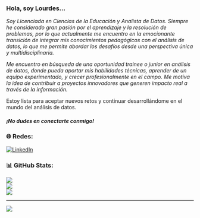 ### Hola, soy Lourdes... ###

_Soy Licenciada en Ciencias de la Educación y Analista de Datos. Siempre he considerado gran pasión por el aprendizaje y la resolución de problemas, por lo que actualmente me encuentro en la emocionante transición de integrar mis conocimientos pedagógicos con el análisis de datos, lo que me permite abordar los desafíos desde una perspectiva única y multidisciplinaria._

_Me encuentro en búsqueda de una oportunidad trainee o junior en análisis de datos, donde pueda aportar mis habilidades técnicas, aprender de un equipo experimentado, y crecer profesionalmente en el campo. Me motiva la idea de contribuir a proyectos innovadores que generen impacto real a través de la información._

Estoy lista para aceptar nuevos retos y continuar desarrollándome en el mundo del análisis de datos. 

##### ¡No dudes en conectarte conmigo! #####


### 🌐 Redes:
[![LinkedIn](https://img.shields.io/badge/LinkedIn-%230077B5.svg?logo=linkedin&logoColor=white)](https://linkedin.com/in/https://www.linkedin.com/in/lourdes-villaverde-1b70861a4/) 
### 📊 GitHub Stats:
![](https://github-readme-stats.vercel.app/api?username=Lourdes-V&theme=tokyonight&hide_border=true&include_all_commits=false&count_private=false)<br/>
![](https://github-readme-streak-stats.herokuapp.com/?user=Lourdes-V&theme=tokyonight&hide_border=true)<br/>
![](https://github-readme-stats.vercel.app/api/top-langs/?username=Lourdes-V&theme=tokyonight&hide_border=true&include_all_commits=false&count_private=false&layout=compact)

---
[![](https://visitcount.itsvg.in/api?id=Lourdes-V&icon=0&color=0)](https://visitcount.itsvg.in)

<!-- Proudly created with GPRM ( https://gprm.itsvg.in ) -->
